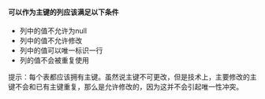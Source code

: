 #### 可以作为主键的列应该满足以下条件

- 列中的值不允许为null
- 列中的值不允许修改
- 列中的值可以唯一标识一行
- 列的值不会被重复使用

提示：每个表都应该拥有主键。虽然说主键不可更改，但是技术上，主要修改的主键不会和已有主键重复，那么是允许修改的，因为这并不会引起唯一性冲突。




